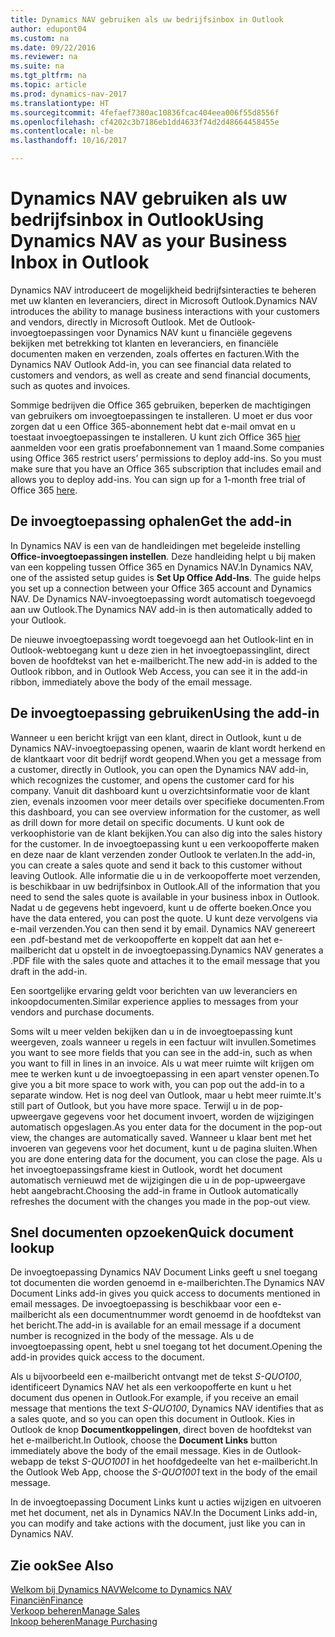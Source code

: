 ```yaml
---
title: Dynamics NAV gebruiken als uw bedrijfsinbox in Outlook
author: edupont04
ms.custom: na
ms.date: 09/22/2016
ms.reviewer: na
ms.suite: na
ms.tgt_pltfrm: na
ms.topic: article
ms.prod: dynamics-nav-2017
ms.translationtype: HT
ms.sourcegitcommit: 4fefaef7380ac10836fcac404eea006f55d8556f
ms.openlocfilehash: cf4202c3b7186eb1dd4633f74d2d48664458455e
ms.contentlocale: nl-be
ms.lasthandoff: 10/16/2017

---
```


# <a name="using-dynamics-nav-as-your-business-inbox-in-outlook"></a><span data-ttu-id="6a660-102">Dynamics NAV gebruiken als uw bedrijfsinbox in Outlook</span><span class="sxs-lookup"><span data-stu-id="6a660-102">Using Dynamics NAV as your Business Inbox in Outlook</span></span>
<span data-ttu-id="6a660-103">Dynamics NAV introduceert de mogelijkheid bedrijfsinteracties te beheren met uw klanten en leveranciers, direct in Microsoft Outlook.</span><span class="sxs-lookup"><span data-stu-id="6a660-103">Dynamics NAV introduces the ability to manage business interactions with your customers and vendors, directly in Microsoft Outlook.</span></span> <span data-ttu-id="6a660-104">Met de Outlook-invoegtoepassingen voor Dynamics NAV kunt u financiële gegevens bekijken met betrekking tot klanten en leveranciers, en financiële documenten maken en verzenden, zoals offertes en facturen.</span><span class="sxs-lookup"><span data-stu-id="6a660-104">With the Dynamics NAV Outlook Add-in, you can see financial data related to customers and vendors, as well as create and send financial documents, such as quotes and invoices.</span></span>  

<span data-ttu-id="6a660-105">Sommige bedrijven die Office 365 gebruiken, beperken de machtigingen van gebruikers om invoegtoepassingen te installeren. U moet er dus voor zorgen dat u een Office 365-abonnement hebt dat e-mail omvat en u toestaat invoegtoepassingen te installeren. U kunt zich Office 365 [hier](https://products.office.com/try) aanmelden voor een gratis proefabonnement van 1 maand.</span><span class="sxs-lookup"><span data-stu-id="6a660-105">Some companies using Office 365 restrict users’ permissions to deploy add-ins. So you must make sure that you have an Office 365 subscription that includes email and allows you to deploy add-ins. You can sign up for a 1-month free trial of Office 365 [here](https://products.office.com/try).</span></span>  

## <a name="get-the-add-in"></a><span data-ttu-id="6a660-106">De invoegtoepassing ophalen</span><span class="sxs-lookup"><span data-stu-id="6a660-106">Get the add-in</span></span>
<span data-ttu-id="6a660-107">In Dynamics NAV is een van de handleidingen met begeleide instelling **Office-invoegtoepassingen instellen**. Deze handleiding helpt u bij maken van een koppeling tussen Office 365 en Dynamics NAV.</span><span class="sxs-lookup"><span data-stu-id="6a660-107">In Dynamics NAV, one of the assisted setup guides is **Set Up Office Add-Ins**. The guide helps you  set up a connection between your Office 365 account and Dynamics NAV.</span></span> <span data-ttu-id="6a660-108">De Dynamics NAV-invoegtoepassing wordt automatisch toegevoegd aan uw Outlook.</span><span class="sxs-lookup"><span data-stu-id="6a660-108">The Dynamics NAV add-in is then automatically added to your Outlook.</span></span>  

<span data-ttu-id="6a660-109">De nieuwe invoegtoepassing wordt toegevoegd aan het Outlook-lint en in Outlook-webtoegang kunt u deze zien in het invoegtoepassinglint, direct boven de hoofdtekst van het e-mailbericht.</span><span class="sxs-lookup"><span data-stu-id="6a660-109">The new add-in is added to the Outlook ribbon, and in Outlook Web Access, you can see it in the add-in ribbon, immediately above the body of the email message.</span></span>  

## <a name="using-the-add-in"></a><span data-ttu-id="6a660-110">De invoegtoepassing gebruiken</span><span class="sxs-lookup"><span data-stu-id="6a660-110">Using the add-in</span></span>
<span data-ttu-id="6a660-111">Wanneer u een bericht krijgt van een klant, direct in Outlook, kunt u de Dynamics NAV-invoegtoepassing openen, waarin de klant wordt herkend en de klantkaart voor dit bedrijf wordt geopend.</span><span class="sxs-lookup"><span data-stu-id="6a660-111">When you get a message from a customer, directly in Outlook, you can open the Dynamics NAV add-in, which recognizes the customer, and opens the customer card for his company.</span></span> <span data-ttu-id="6a660-112">Vanuit dit dashboard kunt u overzichtsinformatie voor de klant zien, evenals inzoomen voor meer details over specifieke documenten.</span><span class="sxs-lookup"><span data-stu-id="6a660-112">From this dashboard, you can see overview information for the customer, as well as drill down for more detail on specific documents.</span></span> <span data-ttu-id="6a660-113">U kunt ook de verkoophistorie van de klant bekijken.</span><span class="sxs-lookup"><span data-stu-id="6a660-113">You can also dig into the sales history for the customer.</span></span>
<span data-ttu-id="6a660-114">In de invoegtoepassing kunt u een verkoopofferte maken en deze naar de klant verzenden zonder Outlook te verlaten.</span><span class="sxs-lookup"><span data-stu-id="6a660-114">In the add-in, you can create a sales quote and send it back to this customer without leaving Outlook.</span></span> <span data-ttu-id="6a660-115">Alle informatie die u in de verkoopofferte moet verzenden, is beschikbaar in uw bedrijfsinbox in Outlook.</span><span class="sxs-lookup"><span data-stu-id="6a660-115">All of the information that you need to send the sales quote is available in your business inbox in Outlook.</span></span>  
<span data-ttu-id="6a660-116">Nadat u de gegevens hebt ingevoerd, kunt u de offerte boeken.</span><span class="sxs-lookup"><span data-stu-id="6a660-116">Once you have the data entered, you can post the quote.</span></span> <span data-ttu-id="6a660-117">U kunt deze vervolgens via e-mail verzenden.</span><span class="sxs-lookup"><span data-stu-id="6a660-117">You can then send it by email.</span></span> <span data-ttu-id="6a660-118">Dynamics NAV genereert een .pdf-bestand met de verkoopofferte en koppelt dat aan het e-mailbericht dat u opstelt in de invoegtoepassing.</span><span class="sxs-lookup"><span data-stu-id="6a660-118">Dynamics NAV generates a .PDF file with the sales quote and attaches it to the email message that you draft in the add-in.</span></span>  

<span data-ttu-id="6a660-119">Een soortgelijke ervaring geldt voor berichten van uw leveranciers en inkoopdocumenten.</span><span class="sxs-lookup"><span data-stu-id="6a660-119">Similar experience applies to messages from your vendors and purchase documents.</span></span>  

<span data-ttu-id="6a660-120">Soms wilt u meer velden bekijken dan u in de invoegtoepassing kunt weergeven, zoals wanneer u regels in een factuur wilt invullen.</span><span class="sxs-lookup"><span data-stu-id="6a660-120">Sometimes you want to see more fields that you can see in the add-in, such as when you want to fill in lines in an invoice.</span></span> <span data-ttu-id="6a660-121">Als u wat meer ruimte wilt krijgen om mee te werken kunt u de invoegtoepassing in een apart venster openen.</span><span class="sxs-lookup"><span data-stu-id="6a660-121">To give you a bit more space to work with, you can pop out the add-in to a separate window.</span></span> <span data-ttu-id="6a660-122">Het is nog deel van Outlook, maar u hebt meer ruimte.</span><span class="sxs-lookup"><span data-stu-id="6a660-122">It's still part of Outlook, but you have more space.</span></span> <span data-ttu-id="6a660-123">Terwijl u in de pop-upweergave gegevens voor het document invoert, worden de wijzigingen automatisch opgeslagen.</span><span class="sxs-lookup"><span data-stu-id="6a660-123">As you enter data for the document in the pop-out view, the changes are automatically saved.</span></span> <span data-ttu-id="6a660-124">Wanneer u klaar bent met het invoeren van gegevens voor het document, kunt u de pagina sluiten.</span><span class="sxs-lookup"><span data-stu-id="6a660-124">When you are done entering data for the document, you can close the page.</span></span> <span data-ttu-id="6a660-125">Als u het invoegtoepassingsframe kiest in Outlook, wordt het document automatisch vernieuwd met de wijzigingen die u in de pop-upweergave hebt aangebracht.</span><span class="sxs-lookup"><span data-stu-id="6a660-125">Choosing the add-in frame in Outlook automatically refreshes the document with the changes you made in the pop-out view.</span></span>  

## <a name="quick-document-lookup"></a><span data-ttu-id="6a660-126">Snel documenten opzoeken</span><span class="sxs-lookup"><span data-stu-id="6a660-126">Quick document lookup</span></span>
<span data-ttu-id="6a660-127">De invoegtoepassing Dynamics NAV Document Links geeft u snel toegang tot documenten die worden genoemd in e-mailberichten.</span><span class="sxs-lookup"><span data-stu-id="6a660-127">The Dynamics NAV Document Links add-in gives you quick access to documents mentioned in email messages.</span></span> <span data-ttu-id="6a660-128">De invoegtoepassing is beschikbaar voor een e-mailbericht als een documentnummer wordt genoemd in de hoofdtekst van het bericht.</span><span class="sxs-lookup"><span data-stu-id="6a660-128">The add-in is available for an email message if a document number is recognized in the body of the message.</span></span> <span data-ttu-id="6a660-129">Als u de invoegtoepassing opent, hebt u snel toegang tot het document.</span><span class="sxs-lookup"><span data-stu-id="6a660-129">Opening the add-in provides quick access to the document.</span></span>  

<span data-ttu-id="6a660-130">Als u bijvoorbeeld een e-mailbericht ontvangt met de tekst *S-QUO100*, identificeert Dynamics NAV het als een verkoopofferte en kunt u het document dus openen in Outlook.</span><span class="sxs-lookup"><span data-stu-id="6a660-130">For example, if you receive an email message that mentions the text *S-QUO100*, Dynamics NAV identifies that as a sales quote, and so you can open this document in Outlook.</span></span> <span data-ttu-id="6a660-131">Kies in Outlook de knop **Documentkoppelingen**, direct boven de hoofdtekst van het e-mailbericht.</span><span class="sxs-lookup"><span data-stu-id="6a660-131">In Outlook, choose the **Document Links** button immediately above the body of the email message.</span></span> <span data-ttu-id="6a660-132">Kies in de Outlook-webapp de tekst *S-QUO1001* in het hoofdgedeelte van het e-mailbericht.</span><span class="sxs-lookup"><span data-stu-id="6a660-132">In the Outlook Web App, choose the *S-QUO1001* text in the body of the email message.</span></span>  

<span data-ttu-id="6a660-133">In de invoegtoepassing Document Links kunt u acties wijzigen en uitvoeren met het document, net als in Dynamics NAV.</span><span class="sxs-lookup"><span data-stu-id="6a660-133">In the Document Links add-in, you can modify and take actions with the document, just like you can in Dynamics NAV.</span></span>

## <a name="see-also"></a><span data-ttu-id="6a660-134">Zie ook</span><span class="sxs-lookup"><span data-stu-id="6a660-134">See Also</span></span>
[<span data-ttu-id="6a660-135">Welkom bij Dynamics NAV</span><span class="sxs-lookup"><span data-stu-id="6a660-135">Welcome to Dynamics NAV</span></span>](across-get-started.md)  
[<span data-ttu-id="6a660-136">Financiën</span><span class="sxs-lookup"><span data-stu-id="6a660-136">Finance</span></span>](finance.md)  
[<span data-ttu-id="6a660-137">Verkoop beheren</span><span class="sxs-lookup"><span data-stu-id="6a660-137">Manage Sales</span></span>](sales-manage-sales.md)  
[<span data-ttu-id="6a660-138">Inkoop beheren</span><span class="sxs-lookup"><span data-stu-id="6a660-138">Manage Purchasing</span></span>](purchasing-manage-purchasing.md)  

